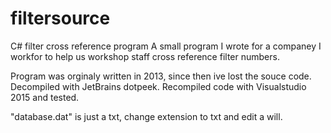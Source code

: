# filtersource
C# filter cross reference program
A small program I wrote for a companey I workfor to help us workshop staff cross reference filter numbers.

Program was orginaly written in 2013, since then ive lost the souce code. Decompiled with JetBrains dotpeek.
Recompiled code with Visualstudio 2015 and tested.

"database.dat" is just a txt, change extension to txt and edit a will.

